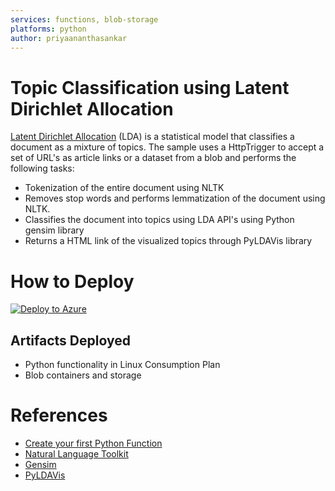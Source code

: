 ```yaml
---
services: functions, blob-storage
platforms: python
author: priyaananthasankar
---
```


# Topic Classification using Latent Dirichlet Allocation

[Latent Dirichlet Allocation](https://en.wikipedia.org/wiki/Latent_Dirichlet_allocation) (LDA) is a statistical model that classifies a document as a mixture of topics.
The sample uses a HttpTrigger to accept a set of URL's as article links or a dataset from a blob and performs the following tasks:
 - Tokenization of the entire document using NLTK
 - Removes stop words and performs lemmatization of the document using NLTK.
 - Classifies the document into topics using LDA API's using Python gensim library
 - Returns a HTML link of the visualized topics through PyLDAVis library

# How to Deploy

[![Deploy to Azure](http://azuredeploy.net/deploybutton.png)](https://azuredeploy.net/)

## Artifacts Deployed

- Python functionality in Linux Consumption Plan
- Blob containers and storage

# References

- [Create your first Python Function](https://docs.microsoft.com/en-us/azure/azure-functions/functions-create-first-function-python)
- [Natural Language Toolkit](https://www.nltk.org/)
- [Gensim](https://radimrehurek.com/gensim/)
- [PyLDAVis](https://github.com/bmabey/pyLDAvis)






